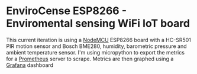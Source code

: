 # EnviroCense ESP8266 - Enviromental sensing WiFi IoT board
This current iteration is using a [NodeMCU](https://en.wikipedia.org/wiki/NodeMCU) ESP8266 board with a HC-SR501 PIR motion sensor and Bosch BME280, humidity, barometric pressure and ambient temperature sensor.
I'm using micropython to export the metrics for a [Prometheus](http://prometheus.io/) server to scrape.
Metrics are then graphed using a [Grafana](https://grafana.com/) dashboard
